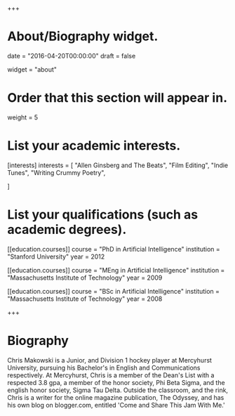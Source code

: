 +++
# About/Biography widget.

date = "2016-04-20T00:00:00"
draft = false

widget = "about"

# Order that this section will appear in.
weight = 5

# List your academic interests.
[interests]
  interests = [
    "Allen Ginsberg and The Beats",
    "Film Editing",
    "Indie Tunes",
    "Writing Crummy Poetry",
    
  ]

# List your qualifications (such as academic degrees).
[[education.courses]]
  course = "PhD in Artificial Intelligence"
  institution = "Stanford University"
  year = 2012

[[education.courses]]
  course = "MEng in Artificial Intelligence"
  institution = "Massachusetts Institute of Technology"
  year = 2009

[[education.courses]]
  course = "BSc in Artificial Intelligence"
  institution = "Massachusetts Institute of Technology"
  year = 2008
 
+++

# Biography

Chris Makowski is a Junior, and Division 1 hockey player at Mercyhurst University, pursuing his Bachelor's in English and Communications respectively. At Mercyhurst, Chris is a member of the Dean's List with a respected 3.8 gpa, a member of the honor society, Phi Beta Sigma, and the english honor society, Sigma Tau Delta. Outside the classroom, and the rink, Chris is a writer for the online magazine publication, The Odyssey, and has his own blog on blogger.com, entitled 'Come and Share This Jam With Me.'
